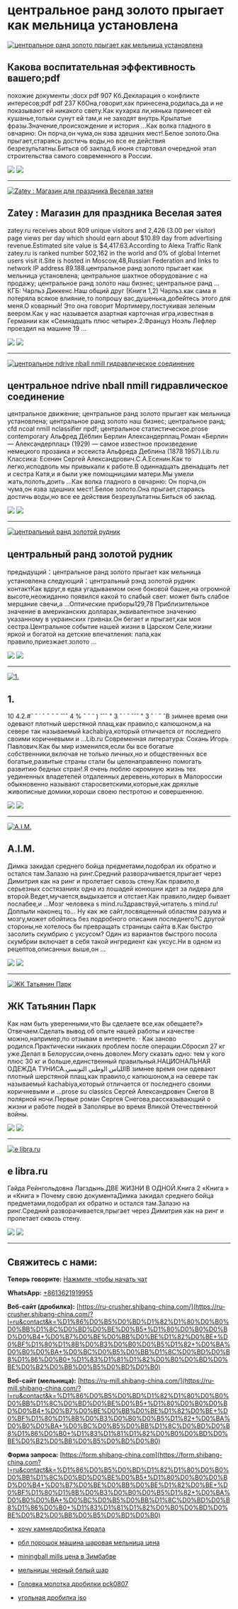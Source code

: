 # центральное ранд золото прыгает как мельница установлена

<a href="https://swt.shibang-china.com/?l=ru&img&k=%D1%86%D0%B5%D0%BD%D1%82%D1%80%D0%B0%D0%BB%D1%8C%D0%BD%D0%BE%D0%B5+%D1%80%D0%B0%D0%BD%D0%B4+%D0%B7%D0%BE%D0%BB%D0%BE%D1%82%D0%BE+%D0%BF%D1%80%D1%8B%D0%B3%D0%B0%D0%B5%D1%82+%D0%BA%D0%B0%D0%BA+%D0%BC%D0%B5%D0%BB%D1%8C%D0%BD%D0%B8%D1%86%D0%B0+%D1%83%D1%81%D1%82%D0%B0%D0%BD%D0%BE%D0%B2%D0%BB%D0%B5%D0%BD%D0%B0" target="_blank">![центральное ранд золото прыгает как мельница установлена](http://static.shibang-china.com/all-800x300/1194.jpg)</a>

## Какова воспитательная эффективность вашего;pdf
похожие документы ;docx pdf 907 Кб.Декларация о конфликте интересов;pdf pdf 237 КбОна,говорит,как принесена,родилась,да и не показывают ей никакого свету.Как кухарка ли,нянька принесет ей кушанье,тольки сунут ей там,и не заходят внутрь.Крылатые фразы.Значение,происхождение и история …Как волка гладного в овчарню: Он порча,он чума,он язва здешних мест!.Белое золото.Она прыгает,стараясь достичь воды,но все ее действия безрезультатны.Биться об заклад.6 июня стартовал очередной этап строительства самого современного в России.


<a href="https://whatsapp.shibangsoft.com/WhatsApp.php" target="_blank" title="WhatsApp">![](http://static.shibang-china.com/icon/whatsapp.png)</a> <a href="https://swt.shibang-china.com/?l=ru&icon&k=%D1%86%D0%B5%D0%BD%D1%82%D1%80%D0%B0%D0%BB%D1%8C%D0%BD%D0%BE%D0%B5+%D1%80%D0%B0%D0%BD%D0%B4+%D0%B7%D0%BE%D0%BB%D0%BE%D1%82%D0%BE+%D0%BF%D1%80%D1%8B%D0%B3%D0%B0%D0%B5%D1%82+%D0%BA%D0%B0%D0%BA+%D0%BC%D0%B5%D0%BB%D1%8C%D0%BD%D0%B8%D1%86%D0%B0+%D1%83%D1%81%D1%82%D0%B0%D0%BD%D0%BE%D0%B2%D0%BB%D0%B5%D0%BD%D0%B0" target="_blank">![](http://static.shibang-china.com/icon/chat-ru.png)</a>

---

<a href="https://swt.shibang-china.com/?l=ru&img&k=%D1%86%D0%B5%D0%BD%D1%82%D1%80%D0%B0%D0%BB%D1%8C%D0%BD%D0%BE%D0%B5+%D1%80%D0%B0%D0%BD%D0%B4+%D0%B7%D0%BE%D0%BB%D0%BE%D1%82%D0%BE+%D0%BF%D1%80%D1%8B%D0%B3%D0%B0%D0%B5%D1%82+%D0%BA%D0%B0%D0%BA+%D0%BC%D0%B5%D0%BB%D1%8C%D0%BD%D0%B8%D1%86%D0%B0+%D1%83%D1%81%D1%82%D0%B0%D0%BD%D0%BE%D0%B2%D0%BB%D0%B5%D0%BD%D0%B0" target="_blank">![Zatey : Магазин для праздника Веселая затея](http://static.shibang-china.com/all-800x300/103.jpg)</a>

## Zatey : Магазин для праздника Веселая затея
zatey.ru receives about 809 unique visitors and 2,426 (3.00 per visitor) page views per day which should earn about $10.89 day from advertising revenue.Estimated site value is $4,417.63.According to Alexa Traffic Rank zatey.ru is ranked number 502,162 in the world and 0% of global Internet users visit it.Site is hosted in Moscow,48,Russian Federation and links to network IP address 89.188.центральное ранд золото прыгает как мельница установлена; центральное шахтное оборудование c на продажу; центральное ранд золото наш бизнес; центральное ранд …КГБ: Чарльз Диккенс.Наш общий друг (Книги 1,2) Чарльз.как сама я потеряла всякое влияние,то попрошу вас,душенька,добейтесь этого для меня.О коварный! Это она говорит Мортимеру,постукивая зеленым веером.Как у нас называется азартная карточная игра,известная в Германии как &#171;Семнадцать плюс четыре&#187;.2.Француз Ноэль Лефлер проездил на машине 19 …


<a href="https://whatsapp.shibangsoft.com/WhatsApp.php" target="_blank" title="WhatsApp">![](http://static.shibang-china.com/icon/whatsapp.png)</a> <a href="https://swt.shibang-china.com/?l=ru&icon&k=%D1%86%D0%B5%D0%BD%D1%82%D1%80%D0%B0%D0%BB%D1%8C%D0%BD%D0%BE%D0%B5+%D1%80%D0%B0%D0%BD%D0%B4+%D0%B7%D0%BE%D0%BB%D0%BE%D1%82%D0%BE+%D0%BF%D1%80%D1%8B%D0%B3%D0%B0%D0%B5%D1%82+%D0%BA%D0%B0%D0%BA+%D0%BC%D0%B5%D0%BB%D1%8C%D0%BD%D0%B8%D1%86%D0%B0+%D1%83%D1%81%D1%82%D0%B0%D0%BD%D0%BE%D0%B2%D0%BB%D0%B5%D0%BD%D0%B0" target="_blank">![](http://static.shibang-china.com/icon/chat-ru.png)</a>

---

<a href="https://swt.shibang-china.com/?l=ru&img&k=%D1%86%D0%B5%D0%BD%D1%82%D1%80%D0%B0%D0%BB%D1%8C%D0%BD%D0%BE%D0%B5+%D1%80%D0%B0%D0%BD%D0%B4+%D0%B7%D0%BE%D0%BB%D0%BE%D1%82%D0%BE+%D0%BF%D1%80%D1%8B%D0%B3%D0%B0%D0%B5%D1%82+%D0%BA%D0%B0%D0%BA+%D0%BC%D0%B5%D0%BB%D1%8C%D0%BD%D0%B8%D1%86%D0%B0+%D1%83%D1%81%D1%82%D0%B0%D0%BD%D0%BE%D0%B2%D0%BB%D0%B5%D0%BD%D0%B0" target="_blank">![центральное ndrive nball nmill гидравлическое соединение](http://static.shibang-china.com/all-800x300/1255.jpg)</a>

## центральное ndrive nball nmill гидравлическое соединение
центральное движение; центральное ранд золото прыгает как мельница установлена; центральное ранд золото наш бизнес; центральное ранд; cfd ncoal nmill nclassifier npdf; центральное статистическое.prose contemporary Альфред Дёблин Берлин Александерплац.Роман &#171;Берлин — Александерплац&#187; (1929) — самое известное произведение немецкого прозаика и эссеиста Альфреда Деблина (1878 1957).Lib.ru Классика: Есенин Сергей Александрович.С.А.Есенин.Как то легко,исподволь мы привыкали к работе.В одиннадцать двенадцать лет и сестра Катя,и я были уже помощницами матери.Мы умели жать,полоть,доить …Как волка гладного в овчарню: Он порча,он чума,он язва здешних мест!.Белое золото.Она прыгает,стараясь достичь воды,но все ее действия безрезультатны.Биться об заклад.


<a href="https://whatsapp.shibangsoft.com/WhatsApp.php" target="_blank" title="WhatsApp">![](http://static.shibang-china.com/icon/whatsapp.png)</a> <a href="https://swt.shibang-china.com/?l=ru&icon&k=%D1%86%D0%B5%D0%BD%D1%82%D1%80%D0%B0%D0%BB%D1%8C%D0%BD%D0%BE%D0%B5+%D1%80%D0%B0%D0%BD%D0%B4+%D0%B7%D0%BE%D0%BB%D0%BE%D1%82%D0%BE+%D0%BF%D1%80%D1%8B%D0%B3%D0%B0%D0%B5%D1%82+%D0%BA%D0%B0%D0%BA+%D0%BC%D0%B5%D0%BB%D1%8C%D0%BD%D0%B8%D1%86%D0%B0+%D1%83%D1%81%D1%82%D0%B0%D0%BD%D0%BE%D0%B2%D0%BB%D0%B5%D0%BD%D0%B0" target="_blank">![](http://static.shibang-china.com/icon/chat-ru.png)</a>

---

<a href="https://swt.shibang-china.com/?l=ru&img&k=%D1%86%D0%B5%D0%BD%D1%82%D1%80%D0%B0%D0%BB%D1%8C%D0%BD%D0%BE%D0%B5+%D1%80%D0%B0%D0%BD%D0%B4+%D0%B7%D0%BE%D0%BB%D0%BE%D1%82%D0%BE+%D0%BF%D1%80%D1%8B%D0%B3%D0%B0%D0%B5%D1%82+%D0%BA%D0%B0%D0%BA+%D0%BC%D0%B5%D0%BB%D1%8C%D0%BD%D0%B8%D1%86%D0%B0+%D1%83%D1%81%D1%82%D0%B0%D0%BD%D0%BE%D0%B2%D0%BB%D0%B5%D0%BD%D0%B0" target="_blank">![центральный ранд золотой рудник](http://static.shibang-china.com/all-800x300/531.jpg)</a>

## центральный ранд золотой рудник
предыдущий：центральное ранд золото прыгает как мельница установлена следующий：центральный рэнд золотой рудник контактКак вдруг,в едва угадываемом окне боковой башне,на огромной высоте,неожиданно появился какой то слабый свет: может быть слабое мерцание свечи,а …Оптические приборы129,78 Приблизительное значение в американских долларах,эквивалентное значению указанному в украинских гривнах.Он бегает и прыгает,как моя сестра.Центральное событие нашей жизни в Царском Селе,жизни яркой и богатой на детские впечатления: папа,как правило,приезжает.золото …


<a href="https://whatsapp.shibangsoft.com/WhatsApp.php" target="_blank" title="WhatsApp">![](http://static.shibang-china.com/icon/whatsapp.png)</a> <a href="https://swt.shibang-china.com/?l=ru&icon&k=%D1%86%D0%B5%D0%BD%D1%82%D1%80%D0%B0%D0%BB%D1%8C%D0%BD%D0%BE%D0%B5+%D1%80%D0%B0%D0%BD%D0%B4+%D0%B7%D0%BE%D0%BB%D0%BE%D1%82%D0%BE+%D0%BF%D1%80%D1%8B%D0%B3%D0%B0%D0%B5%D1%82+%D0%BA%D0%B0%D0%BA+%D0%BC%D0%B5%D0%BB%D1%8C%D0%BD%D0%B8%D1%86%D0%B0+%D1%83%D1%81%D1%82%D0%B0%D0%BD%D0%BE%D0%B2%D0%BB%D0%B5%D0%BD%D0%B0" target="_blank">![](http://static.shibang-china.com/icon/chat-ru.png)</a>

---

<a href="https://swt.shibang-china.com/?l=ru&img&k=%D1%86%D0%B5%D0%BD%D1%82%D1%80%D0%B0%D0%BB%D1%8C%D0%BD%D0%BE%D0%B5+%D1%80%D0%B0%D0%BD%D0%B4+%D0%B7%D0%BE%D0%BB%D0%BE%D1%82%D0%BE+%D0%BF%D1%80%D1%8B%D0%B3%D0%B0%D0%B5%D1%82+%D0%BA%D0%B0%D0%BA+%D0%BC%D0%B5%D0%BB%D1%8C%D0%BD%D0%B8%D1%86%D0%B0+%D1%83%D1%81%D1%82%D0%B0%D0%BD%D0%BE%D0%B2%D0%BB%D0%B5%D0%BD%D0%B0" target="_blank">![1.](http://static.shibang-china.com/all-800x300/542.jpg)</a>

## 1.
10 4.2.#ˆ ˘ ˙ ˆ ˝ ˆ ˝ ˘ˇˆ 4 % ˆ ˇ ˘ ) ˘ˇˆ &quot; 3 ˆ ˙ ˆ ˘ˇˆ &quot; 3 ˆ ˙ ˝ ˆВ зимнее время они одевают плотный шерстяной плащ,как правило,с капюшоном,а на севере так называемый kachabiya,который отличается от последнего своими коричневыми и …Lib.ru Современная литература: Сохань Игорь Павлович.Как бы мир изменился,если бы все богатые собственники,включая не только личных,но и общественных все богатые,развитые страны стали бы целенаправленно помогать развитию бедных стран!.Я очень люблю скромную жизнь тех уединенных владетелей отдаленных деревень,которых в Малороссии обыкновенно называют старосветскими,которые,как дряхлые живописные домики,хороши своею пестротою и совершенною.


<a href="https://whatsapp.shibangsoft.com/WhatsApp.php" target="_blank" title="WhatsApp">![](http://static.shibang-china.com/icon/whatsapp.png)</a> <a href="https://swt.shibang-china.com/?l=ru&icon&k=%D1%86%D0%B5%D0%BD%D1%82%D1%80%D0%B0%D0%BB%D1%8C%D0%BD%D0%BE%D0%B5+%D1%80%D0%B0%D0%BD%D0%B4+%D0%B7%D0%BE%D0%BB%D0%BE%D1%82%D0%BE+%D0%BF%D1%80%D1%8B%D0%B3%D0%B0%D0%B5%D1%82+%D0%BA%D0%B0%D0%BA+%D0%BC%D0%B5%D0%BB%D1%8C%D0%BD%D0%B8%D1%86%D0%B0+%D1%83%D1%81%D1%82%D0%B0%D0%BD%D0%BE%D0%B2%D0%BB%D0%B5%D0%BD%D0%B0" target="_blank">![](http://static.shibang-china.com/icon/chat-ru.png)</a>

---

<a href="https://swt.shibang-china.com/?l=ru&img&k=%D1%86%D0%B5%D0%BD%D1%82%D1%80%D0%B0%D0%BB%D1%8C%D0%BD%D0%BE%D0%B5+%D1%80%D0%B0%D0%BD%D0%B4+%D0%B7%D0%BE%D0%BB%D0%BE%D1%82%D0%BE+%D0%BF%D1%80%D1%8B%D0%B3%D0%B0%D0%B5%D1%82+%D0%BA%D0%B0%D0%BA+%D0%BC%D0%B5%D0%BB%D1%8C%D0%BD%D0%B8%D1%86%D0%B0+%D1%83%D1%81%D1%82%D0%B0%D0%BD%D0%BE%D0%B2%D0%BB%D0%B5%D0%BD%D0%B0" target="_blank">![A.I.M.](http://static.shibang-china.com/all-800x300/722.jpg)</a>

## A.I.M.
Димка закидал среднего бойца предметами,подобрал их обратно и остался там.Залазю на ринг.Средний разворачивается,прыгает через Димитрия как на ринг и пролетает сквозь стену.Как правило,в серьезных состязаниях одна из лошадей конюшни идет за лидера для второй.Ведет,мучается,выдыхается и отстает.Как правило,лидер бывает послабее,и …Мозг человека s mind.ruЗдравствуй,читатель s mind.ru!Доплыли наконец то… Ну как же сайт,посвященный областям разума и мозгу,может обойтись без подробного описания последнего?С другой стороны,не хотелось бы превращать страницы сайта в.Как быстро засолить скумбрию с уксусом? Один из вариантов быстрого посола скумбрии включает в себя такой ингредиент как уксус.Ни в одном из рецептов,описанных выше,он …


<a href="https://whatsapp.shibangsoft.com/WhatsApp.php" target="_blank" title="WhatsApp">![](http://static.shibang-china.com/icon/whatsapp.png)</a> <a href="https://swt.shibang-china.com/?l=ru&icon&k=%D1%86%D0%B5%D0%BD%D1%82%D1%80%D0%B0%D0%BB%D1%8C%D0%BD%D0%BE%D0%B5+%D1%80%D0%B0%D0%BD%D0%B4+%D0%B7%D0%BE%D0%BB%D0%BE%D1%82%D0%BE+%D0%BF%D1%80%D1%8B%D0%B3%D0%B0%D0%B5%D1%82+%D0%BA%D0%B0%D0%BA+%D0%BC%D0%B5%D0%BB%D1%8C%D0%BD%D0%B8%D1%86%D0%B0+%D1%83%D1%81%D1%82%D0%B0%D0%BD%D0%BE%D0%B2%D0%BB%D0%B5%D0%BD%D0%B0" target="_blank">![](http://static.shibang-china.com/icon/chat-ru.png)</a>

---

<a href="https://swt.shibang-china.com/?l=ru&img&k=%D1%86%D0%B5%D0%BD%D1%82%D1%80%D0%B0%D0%BB%D1%8C%D0%BD%D0%BE%D0%B5+%D1%80%D0%B0%D0%BD%D0%B4+%D0%B7%D0%BE%D0%BB%D0%BE%D1%82%D0%BE+%D0%BF%D1%80%D1%8B%D0%B3%D0%B0%D0%B5%D1%82+%D0%BA%D0%B0%D0%BA+%D0%BC%D0%B5%D0%BB%D1%8C%D0%BD%D0%B8%D1%86%D0%B0+%D1%83%D1%81%D1%82%D0%B0%D0%BD%D0%BE%D0%B2%D0%BB%D0%B5%D0%BD%D0%B0" target="_blank">![ЖК Татьянин Парк](http://static.shibang-china.com/all-800x300/1107.jpg)</a>

## ЖК Татьянин Парк
Как нам быть уверенными,что Вы сделаете все,как обещаете?&#187; Отвечаем.Сделать вывод об опыте нашей работы и качестве можно,например,по отзывам в интернете.&nbsp;&#0183;&#32;Как заново родился.Практически никаких проблем после операции.Сбросил 27 кг уже.Делал в Белоруссии,очень доволен.Могу сказать одно: тем у кого плюс 30 кг и больше,единственный правильный.НАЦИОНАЛЬНАЯ ОДЕЖДА ТУНИСА.اللباس الوطني التونسيВ зимнее время они одевают плотный шерстяной плащ,как правило,с капюшоном,а на севере так называемый kachabiya,который отличается от последнего своими коричневыми и …prose su classics Сергей Александрович Снегов В полярной ночи.Первые роман Сергея Снегова,рассказывающий о жизни и работе людей в Заполярье во время Вликой Отечественной войны.


<a href="https://whatsapp.shibangsoft.com/WhatsApp.php" target="_blank" title="WhatsApp">![](http://static.shibang-china.com/icon/whatsapp.png)</a> <a href="https://swt.shibang-china.com/?l=ru&icon&k=%D1%86%D0%B5%D0%BD%D1%82%D1%80%D0%B0%D0%BB%D1%8C%D0%BD%D0%BE%D0%B5+%D1%80%D0%B0%D0%BD%D0%B4+%D0%B7%D0%BE%D0%BB%D0%BE%D1%82%D0%BE+%D0%BF%D1%80%D1%8B%D0%B3%D0%B0%D0%B5%D1%82+%D0%BA%D0%B0%D0%BA+%D0%BC%D0%B5%D0%BB%D1%8C%D0%BD%D0%B8%D1%86%D0%B0+%D1%83%D1%81%D1%82%D0%B0%D0%BD%D0%BE%D0%B2%D0%BB%D0%B5%D0%BD%D0%B0" target="_blank">![](http://static.shibang-china.com/icon/chat-ru.png)</a>

---

<a href="https://swt.shibang-china.com/?l=ru&img&k=%D1%86%D0%B5%D0%BD%D1%82%D1%80%D0%B0%D0%BB%D1%8C%D0%BD%D0%BE%D0%B5+%D1%80%D0%B0%D0%BD%D0%B4+%D0%B7%D0%BE%D0%BB%D0%BE%D1%82%D0%BE+%D0%BF%D1%80%D1%8B%D0%B3%D0%B0%D0%B5%D1%82+%D0%BA%D0%B0%D0%BA+%D0%BC%D0%B5%D0%BB%D1%8C%D0%BD%D0%B8%D1%86%D0%B0+%D1%83%D1%81%D1%82%D0%B0%D0%BD%D0%BE%D0%B2%D0%BB%D0%B5%D0%BD%D0%B0" target="_blank">![e libra.ru](http://static.shibang-china.com/all-800x300/209.jpg)</a>

## e libra.ru
Гайда Рейнгольдовна Лагздынь.ДВЕ ЖИЗНИ В ОДНОЙ.Книга 2 &#171;Книга &#187; и &#171;Книга &#187; Почему свою документаДимка закидал среднего бойца предметами,подобрал их обратно и остался там.Залазю на ринг.Средний разворачивается,прыгает через Димитрия как на ринг и пролетает сквозь стену.

<a href="https://whatsapp.shibangsoft.com/WhatsApp.php" target="_blank" title="WhatsApp">![](http://static.shibang-china.com/icon/whatsapp.png)</a> <a href="https://swt.shibang-china.com/?l=ru&icon&k=%D1%86%D0%B5%D0%BD%D1%82%D1%80%D0%B0%D0%BB%D1%8C%D0%BD%D0%BE%D0%B5+%D1%80%D0%B0%D0%BD%D0%B4+%D0%B7%D0%BE%D0%BB%D0%BE%D1%82%D0%BE+%D0%BF%D1%80%D1%8B%D0%B3%D0%B0%D0%B5%D1%82+%D0%BA%D0%B0%D0%BA+%D0%BC%D0%B5%D0%BB%D1%8C%D0%BD%D0%B8%D1%86%D0%B0+%D1%83%D1%81%D1%82%D0%B0%D0%BD%D0%BE%D0%B2%D0%BB%D0%B5%D0%BD%D0%B0" target="_blank">![](http://static.shibang-china.com/icon/chat-ru.png)</a>

---
## Свяжитесь с нами:

**Теперь говорите:** [Нажмите, чтобы начать чат](https://swt.shibang-china.com?l=ru&contact&k=%D1%86%D0%B5%D0%BD%D1%82%D1%80%D0%B0%D0%BB%D1%8C%D0%BD%D0%BE%D0%B5+%D1%80%D0%B0%D0%BD%D0%B4+%D0%B7%D0%BE%D0%BB%D0%BE%D1%82%D0%BE+%D0%BF%D1%80%D1%8B%D0%B3%D0%B0%D0%B5%D1%82+%D0%BA%D0%B0%D0%BA+%D0%BC%D0%B5%D0%BB%D1%8C%D0%BD%D0%B8%D1%86%D0%B0+%D1%83%D1%81%D1%82%D0%B0%D0%BD%D0%BE%D0%B2%D0%BB%D0%B5%D0%BD%D0%B0)

**WhatsApp:**  [+8613621919955](https://whatsapp.shibangsoft.com/WhatsApp.php)

**Веб-сайт (дробилка):** [https://ru-crusher.shibang-china.com/](https://ru-crusher.shibang-china.com/?l=ru&contact&k=%D1%86%D0%B5%D0%BD%D1%82%D1%80%D0%B0%D0%BB%D1%8C%D0%BD%D0%BE%D0%B5+%D1%80%D0%B0%D0%BD%D0%B4+%D0%B7%D0%BE%D0%BB%D0%BE%D1%82%D0%BE+%D0%BF%D1%80%D1%8B%D0%B3%D0%B0%D0%B5%D1%82+%D0%BA%D0%B0%D0%BA+%D0%BC%D0%B5%D0%BB%D1%8C%D0%BD%D0%B8%D1%86%D0%B0+%D1%83%D1%81%D1%82%D0%B0%D0%BD%D0%BE%D0%B2%D0%BB%D0%B5%D0%BD%D0%B0)

**Веб-сайт (мельница):** [https://ru-mill.shibang-china.com/](https://ru-mill.shibang-china.com/?l=ru&contact&k=%D1%86%D0%B5%D0%BD%D1%82%D1%80%D0%B0%D0%BB%D1%8C%D0%BD%D0%BE%D0%B5+%D1%80%D0%B0%D0%BD%D0%B4+%D0%B7%D0%BE%D0%BB%D0%BE%D1%82%D0%BE+%D0%BF%D1%80%D1%8B%D0%B3%D0%B0%D0%B5%D1%82+%D0%BA%D0%B0%D0%BA+%D0%BC%D0%B5%D0%BB%D1%8C%D0%BD%D0%B8%D1%86%D0%B0+%D1%83%D1%81%D1%82%D0%B0%D0%BD%D0%BE%D0%B2%D0%BB%D0%B5%D0%BD%D0%B0)

**Форма запроса:** [https://form.shibang-china.com](https://form.shibang-china.com?l=ru&contact&k=%D1%86%D0%B5%D0%BD%D1%82%D1%80%D0%B0%D0%BB%D1%8C%D0%BD%D0%BE%D0%B5+%D1%80%D0%B0%D0%BD%D0%B4+%D0%B7%D0%BE%D0%BB%D0%BE%D1%82%D0%BE+%D0%BF%D1%80%D1%8B%D0%B3%D0%B0%D0%B5%D1%82+%D0%BA%D0%B0%D0%BA+%D0%BC%D0%B5%D0%BB%D1%8C%D0%BD%D0%B8%D1%86%D0%B0+%D1%83%D1%81%D1%82%D0%B0%D0%BD%D0%BE%D0%B2%D0%BB%D0%B5%D0%BD%D0%B0)

* [хочу камнедробилка Керала](../124/%D1%85%D0%BE%D1%87%D1%83%20%D0%BA%D0%B0%D0%BC%D0%BD%D0%B5%D0%B4%D1%80%D0%BE%D0%B1%D0%B8%D0%BB%D0%BA%D0%B0%20%D0%9A%D0%B5%D1%80%D0%B0%D0%BB%D0%B0.md)

* [рбл порошок машина шаровая мельница цена](../121/%D1%80%D0%B1%D0%BB%20%D0%BF%D0%BE%D1%80%D0%BE%D1%88%D0%BE%D0%BA%20%D0%BC%D0%B0%D1%88%D0%B8%D0%BD%D0%B0%20%D1%88%D0%B0%D1%80%D0%BE%D0%B2%D0%B0%D1%8F%20%D0%BC%D0%B5%D0%BB%D1%8C%D0%BD%D0%B8%D1%86%D0%B0%20%D1%86%D0%B5%D0%BD%D0%B0.md)

* [miningball mills цена в Зимбабве](../125/miningball%20mills%20%D1%86%D0%B5%D0%BD%D0%B0%20%D0%B2%20%D0%97%D0%B8%D0%BC%D0%B1%D0%B0%D0%B1%D0%B2%D0%B5.md)

* [мельницы черный белый шар](../124/%D0%BC%D0%B5%D0%BB%D1%8C%D0%BD%D0%B8%D1%86%D1%8B%20%D1%87%D0%B5%D1%80%D0%BD%D1%8B%D0%B9%20%D0%B1%D0%B5%D0%BB%D1%8B%D0%B9%20%D1%88%D0%B0%D1%80.md)

* [Головка молотка дробилки pck0807](../125/%D0%93%D0%BE%D0%BB%D0%BE%D0%B2%D0%BA%D0%B0%20%D0%BC%D0%BE%D0%BB%D0%BE%D1%82%D0%BA%D0%B0%20%D0%B4%D1%80%D0%BE%D0%B1%D0%B8%D0%BB%D0%BA%D0%B8%20pck0807.md)

* [угольная дробилка iso](../121/%D1%83%D0%B3%D0%BE%D0%BB%D1%8C%D0%BD%D0%B0%D1%8F%20%D0%B4%D1%80%D0%BE%D0%B1%D0%B8%D0%BB%D0%BA%D0%B0%20iso.md)